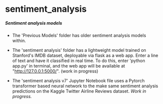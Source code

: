 # sentiment_analysis

##### Sentiment analysis models

+ The 'Previous Models' folder has older sentiment analysis models within. 

+ The 'sentiment analysis' folder has a lightweight model trained on Stanford's IMDB dataset, deployable via flask as a web app. Enter a line of text and have it classified in real time. To do this, enter 'python app.py' in terminal, and the web app will be available at "http://127.0.0.1:5000/". (work in progress)

+ The 'sentiment analysis v7' Jupyter Notebook file uses a Pytorch transformer based neural network to the make same sentiment analysis predictions on the Kaggle Twitter Airline Reviews dataset. *Work in progress.*
